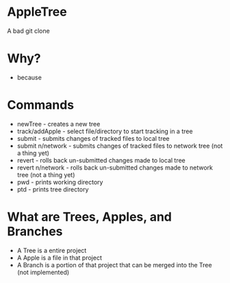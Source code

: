 # AppleTree
A bad git clone

# Why?
- because

# Commands
- newTree - creates a new tree
- track/addApple - select file/directory to start tracking in a tree
- submit - submits changes of tracked files to local tree
- submit n/network - submits changes of tracked files to network tree (not a thing yet)
- revert - rolls back un-submitted changes made to local tree
- revert n/network - rolls back un-submitted changes made to network tree (not a thing yet)
- pwd - prints working directory
- ptd - prints tree directory

# What are Trees, Apples, and Branches
- A Tree is a entire project
- A Apple is a file in that project
- A Branch is a portion of that project that can be merged into the Tree (not implemented)
